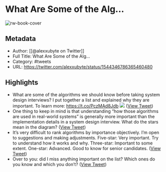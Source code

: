 # What Are Some of the Alg...

![rw-book-cover](https://pbs.twimg.com/profile_images/1524184008635998209/vOSCJXuk.jpg)

## Metadata
- Author: [[@alexxubyte on Twitter]]
- Full Title: What Are Some of the Alg...
- Category: #tweets
- URL: https://twitter.com/alexxubyte/status/1544346786365460480

## Highlights
- What are some of the algorithms we should know before taking system design interviews?
  I put together a list and explained why they are important. 
  To learn more: https://t.co/PczMAd8Jdb 
  ![](https://pbs.twimg.com/media/FW6fNGBVsAIrua0.jpg) ([View Tweet](https://twitter.com/alexxubyte/status/1544346786365460480))
- One thing to keep in mind is that understanding “how those algorithms are used in real-world systems” is generally more important than the implementation details in a system design interview.
  What do the stars mean in the diagram? ([View Tweet](https://twitter.com/alexxubyte/status/1544346792891785216))
- It’s very difficult to rank algorithms by importance objectively. I’m open to suggestions and making adjustments.
  Five-star: Very important. Try to understand how it works and why.
  Three-star: Important to some extent. 
  One-star: Advanced. Good to know for senior candidates. ([View Tweet](https://twitter.com/alexxubyte/status/1544346795437764608))
- Over to you: did I miss anything important on the list? Which ones do you know and which you don’t? ([View Tweet](https://twitter.com/alexxubyte/status/1544346798050852865))
